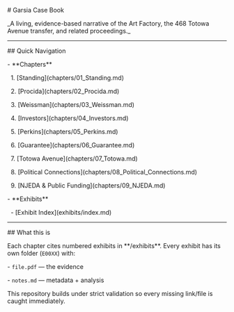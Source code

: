 \# Garsia Case Book



\_A living, evidence-based narrative of the Art Factory, the 468 Totowa Avenue transfer, and related proceedings.\_



---



\## Quick Navigation



\- \*\*Chapters\*\*

&nbsp; 1. \[Standing](chapters/01\_Standing.md)

&nbsp; 2. \[Procida](chapters/02\_Procida.md)

&nbsp; 3. \[Weissman](chapters/03\_Weissman.md)

&nbsp; 4. \[Investors](chapters/04\_Investors.md)

&nbsp; 5. \[Perkins](chapters/05\_Perkins.md)

&nbsp; 6. \[Guarantee](chapters/06\_Guarantee.md)

&nbsp; 7. \[Totowa Avenue](chapters/07\_Totowa.md)

&nbsp; 8. \[Political Connections](chapters/08\_Political\_Connections.md)

&nbsp; 9. \[NJEDA \& Public Funding](chapters/09\_NJEDA.md)



\- \*\*Exhibits\*\*

&nbsp; - \[Exhibit Index](exhibits/index.md)



---



\## What this is

Each chapter cites numbered exhibits in \*\*/exhibits\*\*. Every exhibit has its own folder (`E00XX`) with:

\- `file.pdf` — the evidence

\- `notes.md` — metadata + analysis



This repository builds under strict validation so every missing link/file is caught immediately.



